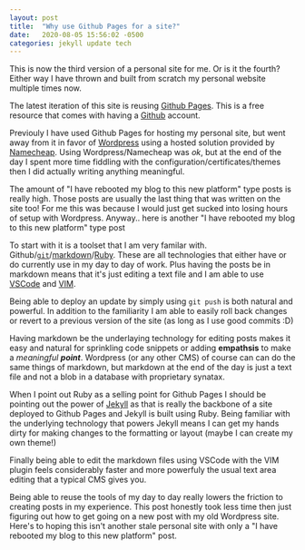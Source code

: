 ```yaml
---
layout: post
title:  "Why use Github Pages for a site?"
date:   2020-08-05 15:56:02 -0500
categories: jekyll update tech
---
```

This is now the third version of a personal site for me. Or is it the fourth? Either way I have thrown and built from scratch my personal website multiple times now.

The latest iteration of this site is reusing [Github Pages](https://pages.github.com/). This is a free resource that comes with having a [Github](https://github.com) account.

Previouly I have used Github Pages for hosting my personal site, but went away from it in favor of [Wordpress](https://wordpress.com/) using a hosted solution provided by [Namecheap](https://namecheap.com). Using Wordpress/Namecheap was _ok_, but at the end of the day I spent more time fiddling with the configuration/certificates/themes then I did actually writing anything meaningful.

The amount of "I have rebooted my blog to this new platform" type posts is really high. Those posts are usually the last thing that was written on the site too! For me this was because I would just get sucked into losing hours of setup with Wordpress. Anyway.. here is another "I have rebooted my blog to this new platform" type post

To start with it is a toolset that I am very familar with. Github/[`git`](https://git-scm.com/)/[markdown](https://www.markdownguide.org/)/[Ruby](https://www.ruby-lang.org/en/). These are all technologies that either have or do currently use in my day to day of work. Plus having the posts be in markdown means that it's just editing a text file and I am able to use [VSCode](https://code.visualstudio.com/) and [VIM](https://vim.org).

Being able to deploy an update by simply using `git push` is both natural and powerful. In addition to the familiarity I am able to easily roll back changes or revert to a previous version of the site (as long as I use good commits :D)

Having markdown be the underlaying technology for editing posts makes it easy and natural for sprinkling code snippets or adding **empathsis** to make a *meaningful* ***point***. Wordpress (or any other CMS) of course can can do the same things of markdown, but markdown at the end of the day is just a text file and not a blob in a database with proprietary synatax.

When I point out Ruby as a selling point for Github Pages I should be pointing out the power of [Jekyll](https://jekyllrb.com/) as that is really the backbone of a site deployed to Github Pages and Jekyll is built using Ruby. Being familiar with the underlying technology that powers Jekyll means I can get my hands dirty for making changes to the formatting or layout (maybe I can create my own theme!)

Finally being able to edit the markdown files using VSCode with the VIM plugin feels considerably faster and more powerfuly the usual text area editing that a typical CMS gives you.

Being able to reuse the tools of my day to day really lowers the friction to creating posts in my experience. This post honestly took less time then just figuring out how to get going on a new post with my old Wordpress site. Here's to hoping this isn't another stale personal site with only a "I have rebooted my blog to this new platform" post.
